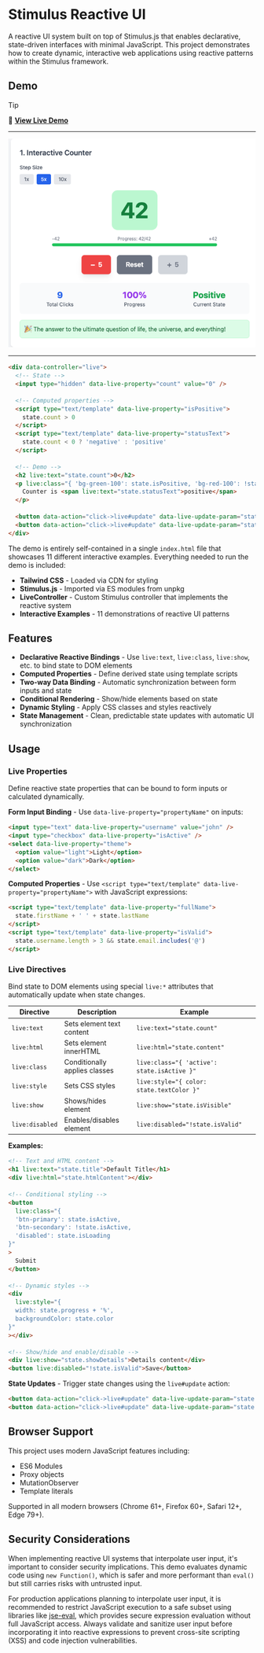 # Stimulus Reactive UI

A reactive UI system built on top of Stimulus.js that enables declarative, state-driven interfaces with minimal JavaScript. This project demonstrates how to create dynamic, interactive web applications using reactive patterns within the Stimulus framework.

## Demo

> [!TIP]
> 🚀 **[View Live Demo](https://thomasbrus.github.io/stimulus-reactive-ui/)**

---

<a href="https://thomasbrus.github.io/stimulus-reactive-ui/">
<img src="https://raw.githubusercontent.com/thomasbrus/stimulus-reactive-ui/refs/heads/main/demo.png" alt="Stimulus Reactive UI Demo" />
</a>

---

```html
<div data-controller="live">
  <!-- State -->
  <input type="hidden" data-live-property="count" value="0" />

  <!-- Computed properties -->
  <script type="text/template" data-live-property="isPositive">
    state.count > 0
  </script>
  <script type="text/template" data-live-property="statusText">
    state.count < 0 ? 'negative' : 'positive'
  </script>

  <!-- Demo -->
  <h2 live:text="state.count">0</h2>
  <p live:class="{ 'bg-green-100': state.isPositive, 'bg-red-100': !state.isPositive }">
    Counter is <span live:text="state.statusText">positive</span>
  </p>

  <button data-action="click->live#update" data-live-update-param="state.count++">Increment</button>
  <button data-action="click->live#update" data-live-update-param="state.count--">Decrement</button>
</div>
```

The demo is entirely self-contained in a single `index.html` file that showcases 11 different interactive examples. Everything needed to run the demo is included:

- **Tailwind CSS** - Loaded via CDN for styling
- **Stimulus.js** - Imported via ES modules from unpkg
- **LiveController** - Custom Stimulus controller that implements the reactive system
- **Interactive Examples** - 11 demonstrations of reactive UI patterns

## Features

- **Declarative Reactive Bindings** - Use `live:text`, `live:class`, `live:show`, etc. to bind state to DOM elements
- **Computed Properties** - Define derived state using template scripts
- **Two-way Data Binding** - Automatic synchronization between form inputs and state
- **Conditional Rendering** - Show/hide elements based on state
- **Dynamic Styling** - Apply CSS classes and styles reactively
- **State Management** - Clean, predictable state updates with automatic UI synchronization

## Usage

### Live Properties

Define reactive state properties that can be bound to form inputs or calculated dynamically.

**Form Input Binding** - Use `data-live-property="propertyName"` on inputs:

```html
<input type="text" data-live-property="username" value="john" />
<input type="checkbox" data-live-property="isActive" />
<select data-live-property="theme">
  <option value="light">Light</option>
  <option value="dark">Dark</option>
</select>
```

**Computed Properties** - Use `<script type="text/template" data-live-property="propertyName">` with JavaScript expressions:

```html
<script type="text/template" data-live-property="fullName">
  state.firstName + ' ' + state.lastName
</script>
<script type="text/template" data-live-property="isValid">
  state.username.length > 3 && state.email.includes('@')
</script>
```

### Live Directives

Bind state to DOM elements using special `live:*` attributes that automatically update when state changes.

| Directive       | Description                   | Example                                     |
| --------------- | ----------------------------- | ------------------------------------------- |
| `live:text`     | Sets element text content     | `live:text="state.count"`                   |
| `live:html`     | Sets element innerHTML        | `live:html="state.content"`                 |
| `live:class`    | Conditionally applies classes | `live:class="{ 'active': state.isActive }"` |
| `live:style`    | Sets CSS styles               | `live:style="{ color: state.textColor }"`   |
| `live:show`     | Shows/hides element           | `live:show="state.isVisible"`               |
| `live:disabled` | Enables/disables element      | `live:disabled="!state.isValid"`            |

**Examples:**

```html
<!-- Text and HTML content -->
<h1 live:text="state.title">Default Title</h1>
<div live:html="state.htmlContent"></div>

<!-- Conditional styling -->
<button
  live:class="{
  'btn-primary': state.isActive,
  'btn-secondary': !state.isActive,
  'disabled': state.isLoading
}"
>
  Submit
</button>

<!-- Dynamic styles -->
<div
  live:style="{
  width: state.progress + '%',
  backgroundColor: state.color
}"
></div>

<!-- Show/hide and enable/disable -->
<div live:show="state.showDetails">Details content</div>
<button live:disabled="!state.isValid">Save</button>
```

**State Updates** - Trigger state changes using the `live#update` action:

```html
<button data-action="click->live#update" data-live-update-param="state.count++">Increment</button>
<button data-action="click->live#update" data-live-update-param="state.isVisible = !state.isVisible">Toggle</button>
```

## Browser Support

This project uses modern JavaScript features including:

- ES6 Modules
- Proxy objects
- MutationObserver
- Template literals

Supported in all modern browsers (Chrome 61+, Firefox 60+, Safari 12+, Edge 79+).

## Security Considerations

When implementing reactive UI systems that interpolate user input, it's important to consider security implications. This demo evaluates dynamic code using `new Function()`, which is safer and more performant than `eval()` but still carries risks with untrusted input.

For production applications planning to interpolate user input, it is recommended to restrict JavaScript execution to a safe subset using libraries like [jse-eval](https://www.npmjs.com/package/jse-eval), which provides secure expression evaluation without full JavaScript access. Always validate and sanitize user input before incorporating it into reactive expressions to prevent cross-site scripting (XSS) and code injection vulnerabilities.
